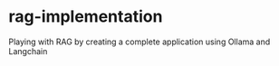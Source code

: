 # rag-implementation
Playing with RAG by creating a complete application using Ollama and Langchain
